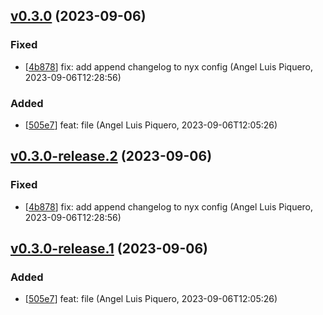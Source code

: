 ## [v0.3.0](https://github.com/alpiquero/nyx-test/tag/v0.3.0) (2023-09-06)

### Fixed

* [[4b878](https://github.com/alpiquero/nyx-test/commit/4b8780b8e493b51ca36383dacd39f5a01ded3df8)] fix: add append changelog to nyx config
 (Angel Luis Piquero, 2023-09-06T12:28:56)

### Added

* [[505e7](https://github.com/alpiquero/nyx-test/commit/505e7abee9b1862e1d1f7398d747d3a6fdb6a201)] feat: file
 (Angel Luis Piquero, 2023-09-06T12:05:26)

## [v0.3.0-release.2](https://github.com/alpiquero/nyx-test/tag/v0.3.0-release.2) (2023-09-06)

### Fixed

* [[4b878](https://github.com/alpiquero/nyx-test/commit/4b8780b8e493b51ca36383dacd39f5a01ded3df8)] fix: add append changelog to nyx config
 (Angel Luis Piquero, 2023-09-06T12:28:56)

## [v0.3.0-release.1](https://github.com/alpiquero/nyx-test/tag/v0.3.0-release.1) (2023-09-06)

### Added

* [[505e7](https://github.com/alpiquero/nyx-test/commit/505e7abee9b1862e1d1f7398d747d3a6fdb6a201)] feat: file
 (Angel Luis Piquero, 2023-09-06T12:05:26)

